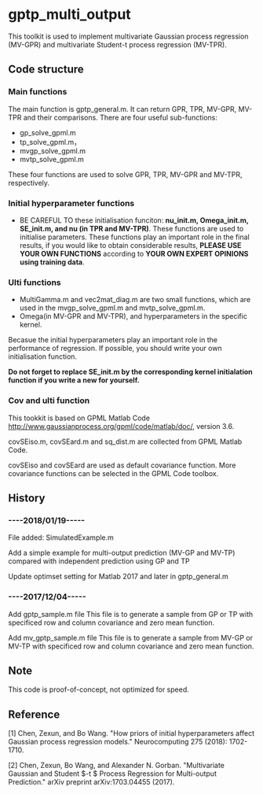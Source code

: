 # gptp_multi_output
This toolkit is used to implement multivariate Gaussian process regression (MV-GPR) and multivariate Student-t process regression (MV-TPR). 

## Code structure

### Main functions
The main function is gptp_general.m. It can return GPR, TPR, MV-GPR, MV-TPR and their comparisons.
There are four useful sub-functions:
* gp_solve_gpml.m 
* tp_solve_gpml.m，
* mvgp_solve_gpml.m
* mvtp_solve_gpml.m

These four functions are used to solve GPR, TPR, MV-GPR and MV-TPR, respectively.

### Initial hyperparameter functions
* BE CAREFUL TO these initialisation funciton: **nu_init.m, Omega_init.m, SE_init.m, and nu (in TPR and MV-TPR)**. These functions are used to initialise parameters. These functions play an important role in the final results, if you would like to obtain considerable results, **PLEASE USE YOUR OWN FUNCTIONS** according to **YOUR OWN EXPERT OPINIONS using training data**.

### Ulti functions
* MultiGamma.m and vec2mat_diag.m are two small functions, which are used in the mvgp_solve_gpml.m and mvtp_solve_gpml.m.
* Omega(in MV-GPR and MV-TPR), and hyperparameters in the specific kernel. 

Becasue the initial hyperparameters play an important role in the performance of regression. 
If possible, you should write your own initialisation function.  

**Do not forget to replace SE_init.m by the corresponding kernel initialation function if you write a new for yourself.**

### Cov and ulti function
This tookkit is based on GPML Matlab Code http://www.gaussianprocess.org/gpml/code/matlab/doc/, version 3.6.

covSEiso.m, covSEard.m and sq_dist.m are collected from GPML Matlab Code. 

covSEiso and covSEard are used as default covariance function. More covariance functions can be selected in the GPML Code toolbox. 


## History
### ----2018/01/19-----

File added: SimulatedExample.m

Add a simple example for multi-output prediction (MV-GP and MV-TP) compared with independent prediction using GP and TP

Update optimset setting for Matlab 2017 and later in gptp_general.m 

### ----2017/12/04-----

Add gptp_sample.m file
This file is to generate a sample from GP or TP with specificed row and column covariance and zero mean function.

Add mv_gptp_sample.m file
This file is to generate a sample from MV-GP or MV-TP with specificed row and column covariance and zero mean function.

## Note
This code is proof-of-concept, not optimized for speed.

## Reference 

[1] Chen, Zexun, and Bo Wang. "How priors of initial hyperparameters affect Gaussian process regression models." Neurocomputing 275 (2018): 1702-1710.

[2] Chen, Zexun, Bo Wang, and Alexander N. Gorban. "Multivariate Gaussian and Student $-t $ Process Regression for Multi-output Prediction." arXiv preprint arXiv:1703.04455 (2017).

